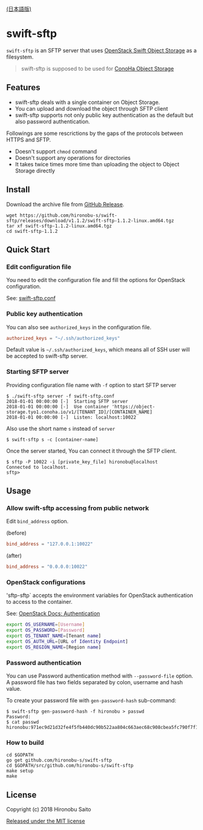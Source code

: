 [(日本語版)](README-jp.md)

# swift-sftp

`swift-sftp` is an SFTP server that uses [OpenStack Swift Object Storage](https://docs.openstack.org/swift/latest/) as a filesystem. 

> swift-sftp is supposed to be used for [ConoHa Object Storage](https://www.conoha.jp/en/features/)


## Features

* swift-sftp deals with a single container on Object Storage.
* You can upload and download the object through SFTP client
* swift-sftp supports not only public key authentication as the default but also password authentication.

Followings are some rescrictions by the gaps of the protocols between HTTPS and SFTP.

* Doesn't support `chmod` command
* Doesn't support any operations for directories
* It takes twice times more time than uploading the object to Object Storage directly


## Install

Download the archive file from [GitHub Release](https://github.com/hironobu-s/swift-sftp/releases).

```
wget https://github.com/hironobu-s/swift-sftp/releases/download/v1.1.2/swift-sftp-1.1.2-linux.amd64.tgz
tar xf swift-sftp-1.1.2-linux.amd64.tgz
cd swift-sftp-1.1.2
```

## Quick Start

### Edit configuration file

You need to edit the configuration file and fill the options for OpenStack configuration.

See: [swift-sftp.conf](https://github.com/hironobu-s/swift-sftp/blob/master/misc/swift-sftp.conf)


### Public key authentication

You can also see `authorized_keys` in the configuration file.

```toml
authorized_keys = "~/.ssh/authorized_keys"
```

Default value is `~/.ssh/authorized_keys`, which means all of SSH user will be accepted to swift-sftp server.

### Starting SFTP server

Providing configuration file name with `-f` option to start SFTP server

```shell
$ ./swift-sftp server -f swift-sftp.conf
2018-01-01 00:00:00 [-]  Starting SFTP server
2018-01-01 00:00:00 [-]  Use container 'https://object-storage.tyo1.conoha.io/v1/[TENANT_ID]/[CONTAINER_NAME]
2018-01-01 00:00:00 [-]  Listen: localhost:10022
```

Also use the short name ``s`` instead of ``server``

```shell
$ swift-sftp s -c [container-name]
```

Once the server started, You can connect it through the SFTP client.

```shell
$ sftp -P 10022 -i [private_key_file] hironobu@localhost
Connected to localhost.
sftp>
```

## Usage

### Allow swift-sftp accessing from public network

Edit `bind_address` option.

(before)
```toml
bind_address = "127.0.0.1:10022"
```

(after)
```toml
bind_address = "0.0.0.0:10022"
```

### OpenStack configurations

'sftp-sftp` accepts the environment variables for OpenStack authentication to access to the container.

See: [OpenStack Docs: Authentication](https://docs.openstack.org/python-openstackclient/pike/cli/authentication.html)

```bash
export OS_USERNAME=[Username]
export OS_PASSWORD=[Password]
export OS_TENANT_NAME=[Tenant name]
export OS_AUTH_URL=[URL of Identity Endpoint]
export OS_REGION_NAME=[Region name]
```

### Password authentication

You can use Password authentication method with `--password-file` option. A password file has two fields separated by colon, username and hash value.

To create your password file with `gen-password-hash` sub-command:

```shell
$ swift-sftp gen-password-hash -f hironobu > passwd
Password:
$ cat passwd
hironobu:971ec9d21d32fe4f5fb440dc90b522aa804c663aec68c908cbea5fc790f7f15d
```

### How to build

```shell
cd $GOPATH
go get github.com/hironobu-s/swift-sftp
cd $GOPATH/src/github.com/hironobu-s/swift-sftp
make setup
make
```

## License

Copyright (c) 2018 Hironobu Saito

[Released under the MIT license](https://opensource.org/licenses/mit-license.php)
